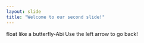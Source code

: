 ```yaml
---
layout: slide
title: "Welcome to our second slide!"
---
```

float like a butterfly-Abi
Use the left arrow to go back!
